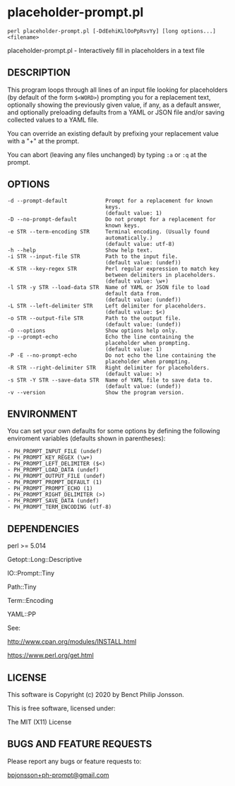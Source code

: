 placeholder-prompt.pl
=====================

    perl placeholder-prompt.pl [-DdEehiKLlOoPpRsvYy] [long options...] <filename>

placeholder-prompt.pl - Interactively fill in placeholders in a text file

DESCRIPTION
-----------

This program loops through all lines of an input file looking for
placeholders (by default of the form `$<WORD>`) prompting you for
a replacement text, optionally showing the previously given value,
if any, as a default answer, and optionally preloading defaults
from a YAML or JSON file and/or saving collected values to a YAML file.

You can override an existing default by prefixing your replacement
value with a "+" at the prompt.

You can abort (leaving any files unchanged) by typing `:a` or
`:q` at the prompt.

OPTIONS
-------

	-d --prompt-default            Prompt for a replacement for known
	                               keys.
	                               (default value: 1)
	-D --no-prompt-default         Do not prompt for a replacement for
	                               known keys.
	-e STR --term-encoding STR     Terminal encoding. (Usually found
	                               automatically.)
	                               (default value: utf-8)
	-h --help                      Show help text.
	-i STR --input-file STR        Path to the input file.
	                               (default value: (undef))
	-K STR --key-regex STR         Perl regular expression to match key
	                               between delimiters in placeholders.
	                               (default value: \w+)
	-l STR -y STR --load-data STR  Name of YAML or JSON file to load
	                               default data from.
	                               (default value: (undef))
	-L STR --left-delimiter STR    Left delimiter for placeholders.
	                               (default value: $<)
	-o STR --output-file STR       Path to the output file.
	                               (default value: (undef))
	-O --options                   Show options help only.
	-p --prompt-echo               Echo the line containing the
	                               placeholder when prompting.
	                               (default value: 1)
	-P -E --no-prompt-echo         Do not echo the line containing the
	                               placeholder when prompting.
	-R STR --right-delimiter STR   Right delimiter for placeholders.
	                               (default value: >)
	-s STR -Y STR --save-data STR  Name of YAML file to save data to.
	                               (default value: (undef))
	-v --version                   Show the program version.


ENVIRONMENT
-----------

You can set your own defaults for some options by defining the
following enviroment variables (defaults shown in parentheses):

    - PH_PROMPT_INPUT_FILE (undef)
    - PH_PROMPT_KEY_REGEX (\w+)
    - PH_PROMPT_LEFT_DELIMITER ($<)
    - PH_PROMPT_LOAD_DATA (undef)
    - PH_PROMPT_OUTPUT_FILE (undef)
    - PH_PROMPT_PROMPT_DEFAULT (1)
    - PH_PROMPT_PROMPT_ECHO (1)
    - PH_PROMPT_RIGHT_DELIMITER (>)
    - PH_PROMPT_SAVE_DATA (undef)
    - PH_PROMPT_TERM_ENCODING (utf-8)

DEPENDENCIES
------------

perl >= 5.014

Getopt::Long::Descriptive

IO::Prompt::Tiny

Path::Tiny

Term::Encoding

YAML::PP

See: 

<http://www.cpan.org/modules/INSTALL.html>

<https://www.perl.org/get.html>

LICENSE
-------

This software is Copyright (c) 2020 by Benct Philip Jonsson.

This is free software, licensed under:

  The MIT (X11) License

BUGS AND FEATURE REQUESTS
-------------------------

Please report any bugs or feature requests to:

  <bpjonsson+ph-prompt@gmail.com>


